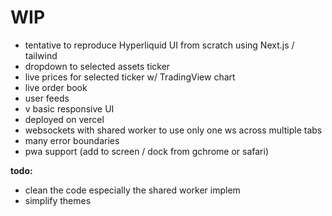 # WIP

- tentative to reproduce Hyperliquid UI from scratch using Next.js / tailwind
- dropdown to selected assets ticker
- live prices for selected ticker w/ TradingView chart
- live order book
- user feeds
- v basic responsive UI
- deployed on vercel
- websockets with shared worker to use only one ws across multiple tabs
- many error boundaries
- pwa support (add to screen / dock from gchrome or safari)

**todo:**

- clean the code especially the shared worker implem
- simplify themes
